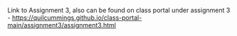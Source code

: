 Link to Assignment 3, also can be found on class portal under assignment 3 - https://quilcummings.github.io/class-portal-main/assignment3/assignment3.html
